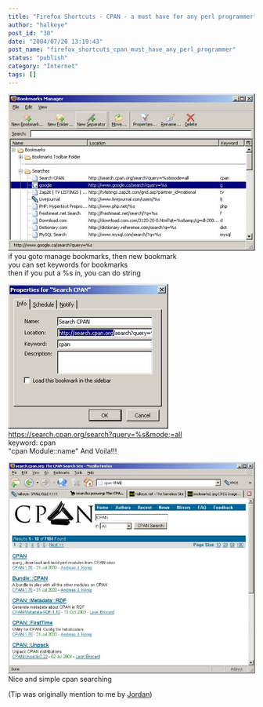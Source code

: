 ```yaml
---
title: "Firefox Shortcuts - CPAN - a must have for any perl programmer"
author: "halkeye"
post_id: "30"
date: "2004/07/20 13:19:43"
post_name: "firefox_shortcuts_cpan_must_have_any_perl_programmer"
status: "publish"
category: "Internet"
tags: []
---
```


![](./bookmarks1.jpg)  
if you goto manage bookmarks, then new bookmark  
you can set keywords for bookmarks  
then if you put a %s in, you can do  string

![](./bookmarks2.jpg)  
https://search.cpan.org/search?query=%s&mode;=all  
keyword: cpan  
"cpan Module::name"
And Voila!!!  

![](./bookmarks3.jpg)  
Nice and simple cpan searching
  

(Tip was originally mention to me by [Jordan](https://j0rd.ath.cx))
